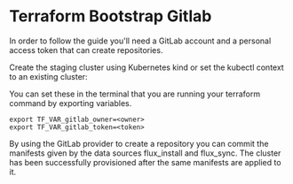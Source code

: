 # Terraform Bootstrap Gitlab

In order to follow the guide you'll need a GitLab account and a personal access token that can create repositories.

Create the staging cluster using Kubernetes kind or set the kubectl context to an existing cluster:

You can set these in the terminal that you are running your terraform command by exporting variables.

```
export TF_VAR_gitlab_owner=<owner>
export TF_VAR_gitlab_token=<token>
```

By using the GitLab provider to create a repository you can commit the manifests given by the data sources flux_install and flux_sync. The cluster has been successfully provisioned after the same manifests are applied to it.
